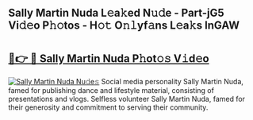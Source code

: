 ## Sally Martin Nuda L𝚎a𝚔ed N𝚞𝚍e - Part-jG5 Vi𝚍𝚎o P𝚑𝚘tos - H𝚘𝚝 O𝚗𝚕yf𝚊ns L𝚎a𝚔s lnGAW

# <h2><a href="http://kf319h.oniu.top/?m=Sally+Martin+Nuda">🔗👉 🔴 Sally Martin Nuda P𝚑ot𝚘𝚜 V𝚒d𝚎o</a></h2>

[![Sally Martin Nuda Nu𝚍e𝚜](https://i.imgur.com/0qMVB7G.gif)](http://kf319h.oniu.top/?m=Sally+Martin+Nuda)
Social media personality Sally Martin Nuda, famed for publishing dance and lifestyle material, consisting of presentations and vlogs. Selfless volunteer Sally Martin Nuda, famed for their generosity and commitment to serving their community.  
